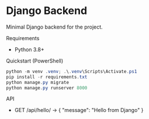 # Django Backend

Minimal Django backend for the project.

Requirements

- Python 3.8+

Quickstart (PowerShell)

```powershell
python -m venv .venv; .\.venv\Scripts\Activate.ps1
pip install -r requirements.txt
python manage.py migrate
python manage.py runserver 8000
```

API

- GET /api/hello/ -> { "message": "Hello from Django" }
